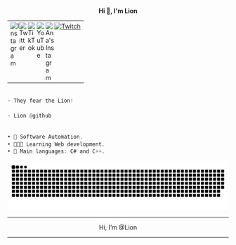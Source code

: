 <p align='center'>
  <b>Hi 👋, I'm Lion</b><br>
<html>
<head>
</head>
<body>
    <table style="margin: 10 auto;">
        <tr>
            <td>
                <a href="https://simpleicons.now.sh/twitch/6366f1">
                    <img align="center" alt="Twitch" width="20px" src="https://simpleicons.vercel.app/twitch/6366f1" />
                </a>
                <a href="https://simpleicons.vercel.app/instagram/6366f1">
                    <img align="left" alt="Instagram" width="20px" src="https://simpleicons.vercel.app/instagram/6366f1" />
                </a>
                <a href="https://simpleicons.vercel.app/twitter/6366f1">
                    <img align="left" alt="Twitter" width="20px" src="https://simpleicons.vercel.app/twitter/6366f1" />
                </a>
                <a href="https://simpleicons.vercel.app/tiktok/6366f1">
                    <img align="left" alt="TikTok" width="20px" src="https://simpleicons.vercel.app/tiktok/6366f1" />
                </a>
                <a href="https://simpleicons.vercel.app/youtube/6366f1">
                    <img align="left" alt="YouTube" width="20px" src="https://simpleicons.vercel.app/youtube/6366f1" />
                </a>
                <a href="https://instagra.com/anawhty">
                    <img align="left" alt="Ana's Instagram" width="20px" src="https://simpleicons.vercel.app/instagram/6366f1" />
                </a>
            </td>
        </tr>
    </table>
</body>





```py

◦ They fear the Lion!

◦ Lion @github

```
```csharp

• 🤖 Software Automation.
• 👨🏻‍💻 Learning Web development.
• 🌟 Main languages: C# and C++.
```

<div align="center">
  <img  src="https://github.com/1999AZZAR/1999AZZAR/blob/main/resources/img/grid-snake.svg"
       alt="snake" /></a>
</div>


--------------------------------------
										
 <p align="center"> Hi, I’m @Lion

--------------------------------------








 

